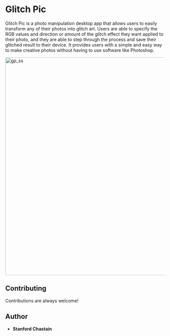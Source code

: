 
# Glitch Pic

Glitch Pic is a photo manipulation desktop app that allows users to easily transform any of their photos into glitch art. Users
are able to specify the RGB values and direction or amount of the glitch effect they want applied to their photo, and they are
able to step through the process and save their glitched result to their device. It provides users with a simple and easy way
to make creative photos without having to use software like Photoshop.

<a data-flickr-embed="true"  href="https://www.flickr.com/photos/30560082@N03/43059997580/in/dateposted-public/" title="gp_ss"><img src="https://farm2.staticflickr.com/1976/43059997580_f1604e3c3b_b.jpg" width="918" height="689" alt="gp_ss"></a>

## Contributing

Contributions are always welcome!

## Author

* **Stanford Chastain** 
